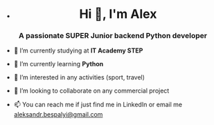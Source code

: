 - <h1 align="center">Hi 👋, I'm Alex</h1>
<h3 align="center">A passionate SUPER Junior backend Python developer</h3>

- 🔭 I’m currently studying at **IT Academy STEP**

- 🌱 I’m currently learning **Python**

- 👀 I’m interested in any activities (sport, travel)
- 💞️ I’m looking to collaborate on any commercial project
- 📫 You can reach me if just find me in LinkedIn or email me aleksandr.bespalyi@gmail.com

<!---
AliaksandrBiaspaly/AliaksandrBiaspaly is a ✨ special ✨ repository because its `README.md` (this file) appears on your GitHub profile.
You can click the Preview link to take a look at your changes.
--->
